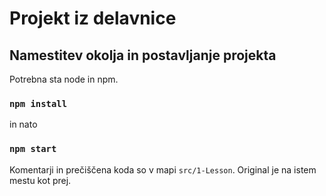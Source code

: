 # Projekt iz delavnice

## Namestitev okolja in postavljanje projekta

Potrebna sta node in npm.
### `npm install`
in nato 
### `npm start`

Komentarji in prečiščena koda so v mapi `src/1-Lesson`. Original je na istem mestu kot prej.